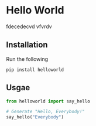 # Hello World

fdecedecvd vfvrdv


## Installation

Run the following
```
pip install helloworld
```

## Usgae
```python
from helloworld import say_hello

# Generate "Hello, Everybody!"
say_hello("Everybody")

```
